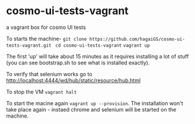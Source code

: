 cosmo-ui-tests-vagrant
======================

a vagrant box for cosmo UI tests

To starts the machine- 
```git clone https://github.com/hagaiGS/cosmo-ui-tests-vagrant.git```
``` cd cosmo-ui-tests-vagrant```
```vagrant up```

The first 'up' will take about 15 minutes as it requires installing a lot of stuff (you can see bootstrap.sh to see what is installed exactly).

To verify that selenium works go to [http://localhost:4444/wd/hub/static/resource/hub.html](http://localhost:4444/wd/hub/static/resource/hub.html)

To stop the VM ```vagrant halt```

To start the macine again ```vagrant up --provision```. The installation won't take place again - instaed chrome and selenium will be started on the machine.
